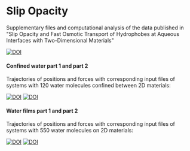 
# Slip Opacity
Supplementary files and computational analysis of the data published in "Slip Opacity and Fast Osmotic Transport of Hydrophobes at Aqueous Interfaces with Two-Dimensional Materials"

[![DOI](https://zenodo.org/badge/821882690.svg)](https://zenodo.org/doi/10.5281/zenodo.12594970)


#### Confined water part 1 and part 2

Trajectories of positions and forces with corresponding input files of systems with 120 water molecules confined between 2D materials:

[![DOI](https://zenodo.org/badge/DOI/10.5281/zenodo.12547494.svg)](https://doi.org/10.5281/zenodo.12547494)
[![DOI](https://zenodo.org/badge/DOI/10.5281/zenodo.12547514.svg)](https://doi.org/10.5281/zenodo.12547514)

#### Water films part 1 and part 2

Trajectories of positions and forces with corresponding input files of systems with 550 water molecules on 2D materials:

[![DOI](https://zenodo.org/badge/DOI/10.5281/zenodo.12547523.svg)](https://doi.org/10.5281/zenodo.12547523)
[![DOI](https://zenodo.org/badge/DOI/10.5281/zenodo.12547539.svg)](https://doi.org/10.5281/zenodo.12547539)
